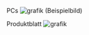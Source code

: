 PCs
![grafik](https://user-images.githubusercontent.com/44226321/210720496-c8403486-39d4-46d5-91b3-f847284c8509.png)
(Beispielbild)

Produktblatt
![grafik](https://user-images.githubusercontent.com/44226321/210720389-aa9e36bd-a27e-4e63-81a7-ee6413eedc40.png)
